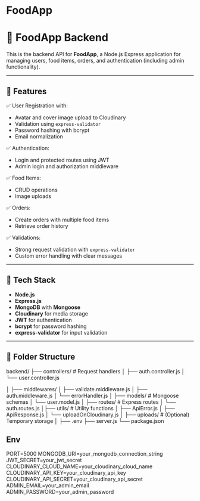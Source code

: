 # FoodApp



# 🍔 FoodApp Backend

This is the backend API for **FoodApp**, a Node.js Express application for managing users, food items, orders, and authentication (including admin functionality).

---

## 🚀 Features

✅ User Registration with:

- Avatar and cover image upload to Cloudinary
- Validation using `express-validator`
- Password hashing with bcrypt
- Email normalization

✅ Authentication:

- Login and protected routes using JWT
- Admin login and authorization middleware

✅ Food Items:

- CRUD operations
- Image uploads

✅ Orders:

- Create orders with multiple food items
- Retrieve order history

✅ Validations:

- Strong request validation with `express-validator`
- Custom error handling with clear messages

---

## 🧰 Tech Stack

- **Node.js**
- **Express.js**
- **MongoDB** with **Mongoose**
- **Cloudinary** for media storage
- **JWT** for authentication
- **bcrypt** for password hashing
- **express-validator** for input validation

---

## 📂 Folder Structure

backend/
├── controllers/ # Request handlers
│ ├── auth.controller.js
│ └── user.controller.js

│
├── middlewares/
│ ├── validate.middleware.js
│ ├── auth.middleware.js
│ └── errorHandler.js
│
├── models/ # Mongoose schemas
│ └── user.model.js
│
├── routes/ # Express routes
│ └── auth.routes.js
│├── utils/ # Utility functions
│ ├── ApiError.js
│ ├── ApiResponse.js
│ └── uploadOnCloudinary.js
│
├── uploads/ # (Optional) Temporary storage
│
├── .env
├── server.js
└── package.json

## Env

PORT=5000
MONGODB_URI=your_mongodb_connection_string
JWT_SECRET=your_jwt_secret
CLOUDINARY_CLOUD_NAME=your_cloudinary_cloud_name
CLOUDINARY_API_KEY=your_cloudinary_api_key
CLOUDINARY_API_SECRET=your_cloudinary_api_secret
ADMIN_EMAIL=your_admin_email
ADMIN_PASSWORD=your_admin_password
